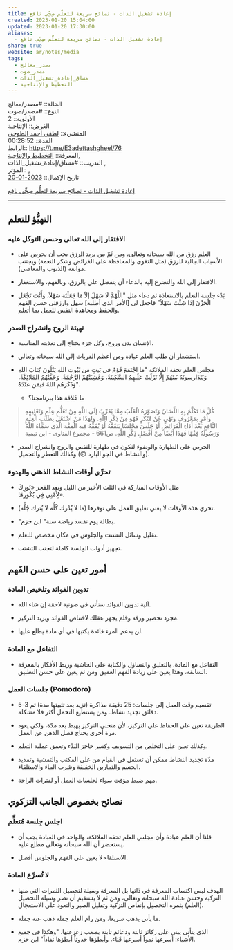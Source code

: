 ```yaml
---  
title: إعادة تشغيل الذات - نصائح سريعة لتعلُّم صِحِّي نافع  
created: 2023-01-20 15:04:00  
updated: 2023-01-20 17:30:00  
aliases:  
  - إعادة تشغيل الذات - نصائح سريعة لتعلُّم صِحِّي نافع  
share: true  
website: ar/notes/media  
tags:  
  - مصدر_معالج  
  - مصدر_صوت  
  - مساق_إعادة_تشغيل_الذات  
  - التخطيط واﻹنتاجية  
---  
```

  
  
  
الحالة:: #مصدر/معالج  
النوع:: #مصدر/صوت  
اﻷولوية:: 2  
الغرض:: الإنتاجية  
المنشيء:: [لطفي أحمد الطوخي](%D9%84%D8%B7%D9%81%D9%8A%20%D8%A3%D8%AD%D9%85%D8%AF%20%D8%A7%D9%84%D8%B7%D9%88%D8%AE%D9%8A.md)  
المدة:: 00:28:52  
الرابط:: <https://t.me/E3adettashgheel/76>  
المعرفة:: [التخطيط واﻹنتاجية](%D8%A7%D9%84%D8%AA%D8%AE%D8%B7%D9%8A%D8%B7%20%D9%88%D8%A7%EF%BB%B9%D9%86%D8%AA%D8%A7%D8%AC%D9%8A%D8%A9.md),  
التدريب:: #مساق/إعادة_تشغيل_الذات ,  
المؤثر:: ,  
تاريخ اﻹكمال:: [2023-01-20](2023-01-20.md)  
  
[إعادة تشغيل الذات - نصائح سريعة لتعلُّم صِحِّي نافع](https://t.me/E3adettashgheel/76)  
  
---  
  
## التهيُّؤ للتعلم  
  
### الافتقار إلى الله تعالى وحسن التوكل عليه  
  
- العلم رزق من الله سبحانه وتعالى، ومن ثَمّ من يريد الرزق يجب أن يحرص على الأسباب الجالبة للرزق (مثل التقوى والمحافظة على الفرائض وشكر النعمة) ويجتنب موانعه (الذنوب والمعاصي).  
  
- الافتقار إلى الله والتضرع إليه بالدعاء أن يتفضل علي بالرزق، وبالفهم، والاستغفار.  
  
- بَدْء جِلسة التعلم بالاستعاذة ثم دعاء مثل "اللَّهُمَّ لَا سَهْلَ إلَاّ مَا جَعَلْتَة سَهْلاً، وَأَنْتَ تَجْعَل الْحَزْنَ إذَا شِئْتَ سَهْلاً" فاجعل لي [اﻷمر الذي أطلبه] سهل وارزقني حسن الفهم والحفظ ومجاهدة النفس للعمل بما أتعلم.  
  
### تهيئة الروح وانشراح الصدر  
  
- اﻹنسان بدن وروح، وكل جزء يحتاج إلى تغذيته المناسبة.  
  
- استشعار أن طلب العلم عبادة ومن أعظم القربات إلى الله سبحانه وتعالى.  
  
- مجلس العلم تحفه الملائكة "ما اجْتَمَعَ قَوْمٌ في بَيتٍ من بُيُوتِ اللهِ يَتْلُونَ كِتَابَ اللهِ وَيَتَدَارسونَهُ بَينَهُمْ إِلَّا نَزَلَتْ عَلَيهِمُ السَّكِينَةُ، وَغَشِيَتْهُمْ الرَّحْمَةُ، وَحَفَّتْهُمُ المَلائِكَةُ، وَذَكَرَهُم اللهُ فيمَن عنْدَهُ".  
  - ما عَلاقة هذا ببرنامجنا؟  
  
> كُلَّ مَا تَكَلَّمَ بِهِ اللِّسَانُ وَتَصَوَّرَهُ الْقَلْبُ مِمَّا يُقَرِّبُ إلَى اللَّهِ مِنْ تَعَلُّمِ عِلْمٍ وَتَعْلِيمِهِ وَأَمْرٍ بِمَعْرُوفِ وَنَهْيٍ عَنْ مُنْكَرٍ فَهُوَ مِنْ ذِكْرِ اللَّهِ. وَلِهَذَا مَنْ اشْتَغَلَ بِطَلَبِ الْعِلْمِ النَّافِعِ بَعْدَ أَدَاءِ الْفَرَائِضِ أَوْ جَلَسَ مَجْلِسًا يَتَفَقَّهُ أَوْ يُفَقِّهُ فِيهِ الْفِقْهَ الَّذِي سَمَّاهُ اللَّهُ وَرَسُولُهُ فِقْهًا فَهَذَا أَيْضًا مِنْ أَفْضَلِ ذِكْرِ اللَّهِ. ص661 - مجموع الفتاوى - ابن تيمية  
  
- الحرص على الطهارة والوضوء لنكون في طهارة للنفس والروح وانشراح الصدر (والنشاط في الجو البارد 🙃) وكذلك التعطر والتجميل.  
  
### تحرِّي أوقات النشاط الذهني والهدوء  
  
- مثل الأوقات المباركة في الثلث الأخير من الليل وبعد الفجر «بُورِكَ لِأُمَّتِي فِي بُكُورِهَا».  
  
- تحري هذه اﻷوقات لا يعني تعليق العمل على توفرها (ما لا يُدْرك كُلُّه لا يُترك جُلُّه).  
  
- "بطالة يوم تفسد رياضة سنة" ابن حزم.  
  
- تقليل وسائل التشتت والجلوس في مكان مخصص للتعلم.  
  
- تجهيز أدوات الجِلسة كاملة لتجنب التشتت.  
  
## أمور تعين على حسن الفَهم  
  
### تدوين الفوائد وتلخيص المادة  
  
- آلية تدوين الفوائد ستأتي في صوتية لاحقة إن شاء الله.  
  
- مجرد تحضير ورقة وقلم يجهز عقلك لاقتناص الفوائد ويزيد التركيز.  
  
- لن يدعم المرء فائدة يكتبها في أي مادة يطلع عليها.  
  
### التفاعل مع المادة  
  
- التفاعل مع المادة، بالتعليق والتساؤل والكتابة على الحاشية وربط الأفكار بالمعرفة السابقة، وهذا يعين على زيادة الفهم العميق ومن ثم يعين على حسن التطبيق.  
  
### جلسات العمل (Pomodoro)  
  
- تقسيم وقت العمل إلى جلسات: 25 دقيقة مذاكرة (تزيد بعد تثبيتها مدة) ثم 3-5 دقائق تجديد نشاط. ومن يستطيع التحمل أكثر فلا مشكلة.  
  
- الطريقة تعين على الحفاظ على التركيز، ﻷن منحني التركيز يهبط بعد مدّة، ولكي يعود مرة أخرى يحتاج فصل الذهن عن العمل.  
  
- وكذلك تعين على التخلص من التسويف وكسر حاجز البَدْء وتعمق عملية التعلم.  
  
- مدّة تجديد النشاط ممكن أن تستغل في القيام من على المكتب والتمشية وتمديد الجسم والتمارين الخفيفة وشرب الماء والاستلقاء.  
  
- مهم ضبط مؤقت سواء لجلسات العمل أو لفترات الراحة.  
  
## نصائح بخصوص الجانب التزكوي  
  
### اجلس جِلسة مُتعلِّم  
  
- قلنا أن العلم عبادة وأن مجلس العلم تحفه الملائكة، والواحد في العبادة يجب أن يستحضر أن الله سبحانه وتعالى مطلع عليه.  
  
- الاستلقاء لا يعين على الفهم والجلوس أفضل.  
  
### لا تُسرِّع المادة  
  
- الهدف ليس اكتساب المعرفة في ذاتها بل المعرفة وسيلة لتحصيل الثمرات التي منها التزكية وحسن عبادة الله سبحانه وتعالى، ومن ثم لا يستقيم أن تضر وسيلة التحصيل (العلم) بثمرة التحصيل بإنقاص التزكية وتقليل الصبر والتعود على الاستعجال.  
  
- ما يأتي يذهب سريعا، ومن رام العلم جملة ذهب عنه جملة.  
  
- الذي يتأنى يبني على ركائز ثابتة ودعائم ثابتة يصعب زعزعتها. "وهكذا في جميع الأشياء: أسرعها نمواً أسرعها فَنَاء، وأبطؤها حدوثاً أبطؤها نفاداً" ابن حزم.  
